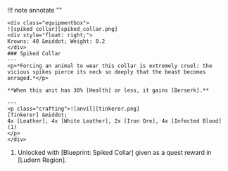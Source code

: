 !!! note annotate ""

    <div class="equipmentbox">
    ![spiked collar][spiked_collar.png]
    <div style="float: right;">
    Krowns: 40 &middot; Weight: 0.2
    </div>
    ### Spiked Collar
    ---
    <p>*Forcing an animal to wear this collar is extremely cruel: the vicious spikes pierce its neck so deeply that the beast becomes enraged.*</p>

    **When this unit has 30% [Health] or less, it gains [Berserk].**

    ---
    <p class="crafting">![anvil][tinkerer.png] 
    [Tinkerer] &middot; 
    4x [Leather], 4x [White Leather], 2x [Iron Ore], 4x [Infected Blood]
    (1)
    </p>
    </div>
1. Unlocked with [Blueprint: Spiked Collar] given as a quest reward in [Ludern Region].